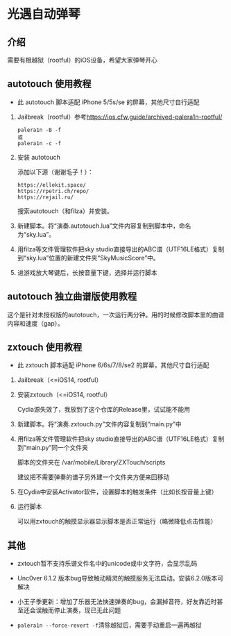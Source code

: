 # 光遇自动弹琴

## 介绍

需要有根越狱（rootful）的iOS设备，希望大家弹琴开心

## autotouch 使用教程

- 此 autotouch 脚本适配 iPhone 5/5s/se 的屏幕，其他尺寸自行适配

1. Jailbreak（rootful）参考<https://ios.cfw.guide/archived-palera1n-rootful/>
    ```
    palera1n -B -f
    或
    palera1n -c -f
    ```

2. 安装 autotouch

    添加以下源（谢谢毛子！）：
    
    ```
    https://ellekit.space/
    https://rpetri.ch/repo/
    https://rejail.ru/
    ```
    搜索autotouch（和filza）并安装。

3. 新建脚本。将“演奏.autotouch.lua”文件内容复制到脚本中，命名为“sky.lua”。

4. 用filza等文件管理软件把sky studio直接导出的ABC谱（UTF16LE格式）复制到“sky.lua”位置的新建文件夹“SkyMusicScore”中。

5. 进游戏放大琴键后，长按音量下键，选择并运行脚本

## autotouch 独立曲谱版使用教程

这个是针对未授权版的autotouch，一次运行两分钟。用的时候修改脚本里的曲谱内容和速度（gap）。

## zxtouch 使用教程

- 此 zxtouch 脚本适配 iPhone 6/6s/7/8/se2 的屏幕，其他尺寸自行适配

1. Jailbreak（<=iOS14, rootful）

2. 安装zxtouch（<=iOS14, rootful）

    Cydia源失效了，我放到了这个仓库的Release里，试试能不能用

3. 新建脚本。将“演奏.zxtouch.py”文件内容复制到“main.py”中

4. 用filza等文件管理软件把sky studio直接导出的ABC谱（UTF16LE格式）复制到“main.py”同一个文件夹

    脚本的文件夹在 /var/mobile/Library/ZXTouch/scripts

    建议把不需要弹奏的谱子另外建一个文件夹方便来回移动

4. 在Cydia中安装Activator软件，设置脚本的触发条件（比如长按音量上键）

5. 运行脚本

    可以用zxtouch的触摸显示器显示脚本是否正常运行（略微降低点击性能）

## 其他

- zxtouch暂不支持乐谱文件名中的unicode或中文字符，会显示乱码

- Unc0ver 6.1.2 版本bug导致触动精灵的触摸服务无法启动。安装6.2.0版本可解决

- 小王子季更新：增加了乐器无法快速弹奏的bug，会漏掉音符，好友靠近时甚至还会误触而停止演奏，现已无此问题

- `palera1n --force-revert -f`清除越狱后，需要手动重启一遍再越狱

